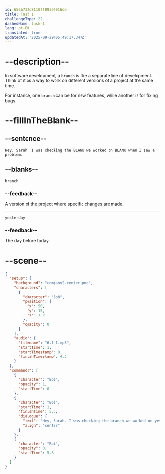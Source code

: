 ```yaml
---
id: 656b732c8110ff8936f016de
title: Task 1
challengeType: 22
dashedName: task-1
lang: pt-BR
translated: true
updatedAt: '2025-09-29T05:49:17.347Z'
---
```


<!-- (Audio) Bob: Hey, Sarah. I was checking the branch we worked on yesterday when I saw a problem. -->

# --description--

In software development, a `branch` is like a separate line of development. Think of it as a way to work on different versions of a project at the same time. 

For instance, one `branch` can be for new features, while another is for fixing bugs. 

# --fillInTheBlank--

## --sentence--

`Hey, Sarah. I was checking the BLANK we worked on BLANK when I saw a problem.`

## --blanks--

`branch`

### --feedback--

A version of the project where specific changes are made.

---

`yesterday`

### --feedback--

The day before today.

# --scene--

```json
{
  "setup": {
    "background": "company2-center.png",
    "characters": [
      {
        "character": "Bob",
        "position": {
          "x": 50,
          "y": 15,
          "z": 1.2
        },
        "opacity": 0
      }
    ],
    "audio": {
      "filename": "6.1-1.mp3",
      "startTime": 1,
      "startTimestamp": 0,
      "finishTimestamp": 4.3
    }
  },
  "commands": [
    {
      "character": "Bob",
      "opacity": 1,
      "startTime": 0
    },
    {
      "character": "Bob",
      "startTime": 1,
      "finishTime": 5.3,
      "dialogue": {
        "text": "Hey, Sarah. I was checking the branch we worked on yesterday when I saw a problem.",
        "align": "center"
      }
    },
    {
      "character": "Bob",
      "opacity": 0,
      "startTime": 5.8
    }
  ]
}
```
